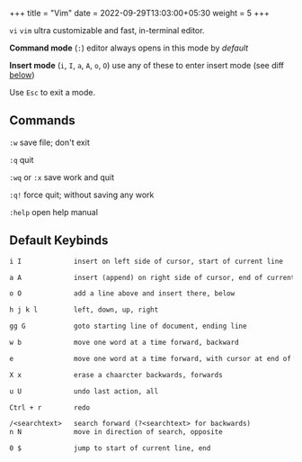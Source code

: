 +++
title = "Vim"
date =  2022-09-29T13:03:00+05:30
weight = 5
+++

`vi` `vim` ultra customizable and fast, in-terminal editor.

**Command mode** (`:`) editor always opens in this mode by _default_  

**Insert mode** (`i`, `I`, `a`, `A`, `o`, `O`) use any of these to enter insert mode (see diff [below](#default-keybinds))

Use `Esc` to exit a mode.

## Commands
`:w` save file; don't exit

`:q` quit

`:wq` or `:x` save work and quit

`:q!` force quit; without saving any work

`:help` open help manual

## Default Keybinds

```txt
i I 			insert on left side of cursor, start of current line

a A 			insert (append) on right side of cursor, end of current line

o O 			add a line above and insert there, below

h j k l			left, down, up, right

gg G 			goto starting line of document, ending line

w b 			move one word at a time forward, backward

e 				move one word at a time forward, with cursor at end of word

X x 			erase a chaarcter backwards, forwards

u U 			undo last action, all

Ctrl + r 		redo

/<searchtext>   search forward (?<searchtext> for backwards)
n N 			move in direction of search, opposite

0 $ 			jump to start of current line, end
```